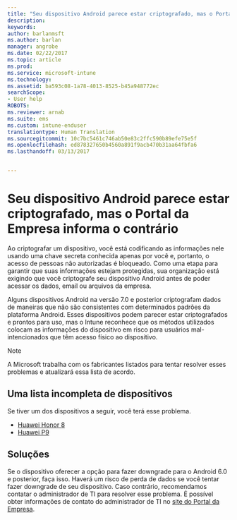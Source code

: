 ```yaml
---
title: "Seu dispositivo Android parece estar criptografado, mas o Portal da Empresa informa o contrário"
description: 
keywords: 
author: barlanmsft
ms.author: barlan
manager: angrobe
ms.date: 02/22/2017
ms.topic: article
ms.prod: 
ms.service: microsoft-intune
ms.technology: 
ms.assetid: ba593c08-1a78-4013-8525-b45a948772ec
searchScope:
- User help
ROBOTS: 
ms.reviewer: arnab
ms.suite: ems
ms.custom: intune-enduser
translationtype: Human Translation
ms.sourcegitcommit: 10c7bc5461c746ab50e83c2ffc590b89efe75e5f
ms.openlocfilehash: ed878327650b4560a891f9acb470b31aa64fbfa6
ms.lasthandoff: 03/13/2017


---
```



# <a name="your-android-device-seems-to-be-encrypted-but-company-portal-says-otherwise"></a>Seu dispositivo Android parece estar criptografado, mas o Portal da Empresa informa o contrário

Ao criptografar um dispositivo, você está codificando as informações nele usando uma chave secreta conhecida apenas por você e, portanto, o acesso de pessoas não autorizadas é bloqueado. Como uma etapa para garantir que suas informações estejam protegidas, sua organização está exigindo que você criptografe seu dispositivo Android antes de poder acessar os dados, email ou arquivos da empresa.

Alguns dispositivos Android na versão 7.0 e posterior criptografam dados de maneiras que não são consistentes com determinados padrões da plataforma Android. Esses dispositivos podem parecer estar criptografados e prontos para uso, mas o Intune reconhece que os métodos utilizados colocam as informações do dispositivo em risco para usuários mal-intencionados que têm acesso físico ao dispositivo.

> [!Note]
> A Microsoft trabalha com os fabricantes listados para tentar resolver esses problemas e atualizará essa lista de acordo. 

## <a name="an-incomplete-list-of-devices"></a>Uma lista incompleta de dispositivos

Se tiver um dos dispositivos a seguir, você terá esse problema.

- [Huawei Honor 8](http://consumer.huawei.com/en/support/mobile-phones/honor8_en-sup.htm)
- [Huawei P9](http://consumer.huawei.com/mobile-phones/p9/index.html)

## <a name="solutions"></a>Soluções

Se o dispositivo oferecer a opção para fazer downgrade para o Android 6.0 e posterior, faça isso. Haverá um risco de perda de dados se você tentar fazer downgrade de seu dispositivo. Caso contrário, recomendamos contatar o administrador de TI para resolver esse problema. É possível obter informações de contato do administrador de TI no [site do Portal da Empresa](http://portal.manage.microsoft.com).


